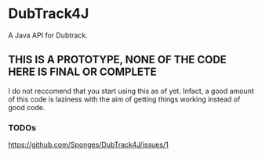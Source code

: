 # DubTrack4J
A Java API for Dubtrack.

## THIS IS A PROTOTYPE, NONE OF THE CODE HERE IS FINAL OR COMPLETE
I do not reccomend that you start using this as of yet.
Infact, a good amount of this code is laziness with the aim of getting things working instead of good code.

### TODOs
https://github.com/Sponges/DubTrack4J/issues/1
